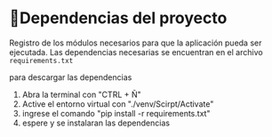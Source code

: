 # 📑Dependencias del proyecto

Registro de los módulos necesarios para que la aplicación pueda ser ejecutada. Las dependencias necesarias se encuentran en el archivo `requirements.txt`

para descargar las dependencias

1) Abra la terminal con "CTRL + Ñ"
2) Active el entorno virtual con "./venv/Scirpt/Activate"
3) ingrese el comando "pip install -r requirements.txt"
4) espere y se instalaran las dependencias



